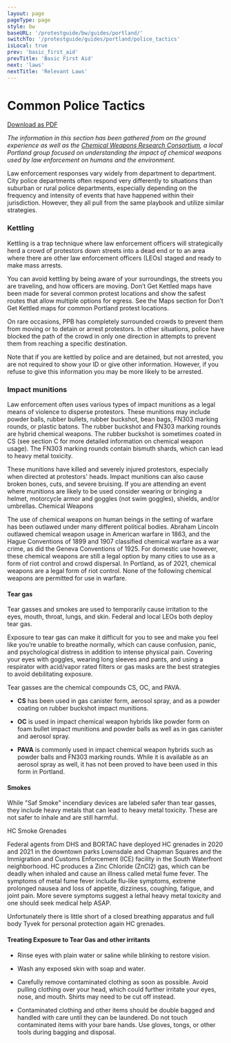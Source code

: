 ```yaml
---
layout: page
pageType: page
style: bw
baseURL: '/protestguide/bw/guides/portland/'
switchTo: '/protestguide/guides/portland/police_tactics'
isLocal: true
prev: 'basic_first_aid'
prevTitle: 'Basic First Aid'
next: 'laws'
nextTitle: 'Relevant Laws'
---
```


# Common Police Tactics

[Download as PDF](https://gateway.pinata.cloud/ipfs/QmRNFTKHPj6uNPsHWWGNRw3T4x2ksx1PEjRZWRioQyL3bw)

_The information in this section has been gathered from on the ground experience as well as the [Chemical Weapons Research Consortium](https://www.chemicalweaponsresearch.com/), a local Portland group focused on understanding the impact of chemical weapons used by law enforcement on humans and the environment._

Law enforcement responses vary widely from department to department. City police departments often respond very differently to situations than suburban or rural police departments, especially depending on the frequency and intensity of events that have happened within their jurisdiction. However, they all pull from the same playbook and utilize similar strategies.

### Kettling

Kettling is a trap technique where law enforcement officers will strategically herd a crowd of protestors down streets into a dead end or to an area where there are other law enforcement officers (LEOs) staged and ready to make mass arrests.

You can avoid kettling by being aware of your surroundings, the streets you are traveling, and how officers are moving. Don’t Get Kettled maps have been made for several common protest locations and show the safest routes that allow multiple options for egress. See the Maps section for Don’t Get Kettled maps for common Portland protest locations.

On rare occasions, PPB has completely surrounded crowds to prevent them from moving or to detain or arrest protestors. In other situations, police have blocked the path of the crowd in only one direction in attempts to prevent them from reaching a specific destination.

Note that if you are kettled by police and are detained, but not arrested, you are not required to show your ID or give other information. However, if you refuse to give this information you may be more likely to be arrested.

### Impact munitions

Law enforcement often uses various types of impact munitions as a legal means of violence to disperse protestors. These munitions may include powder balls, rubber bullets, rubber buckshot, bean bags, FN303 marking rounds, or plastic batons. The rubber buckshot and FN303 marking rounds are hybrid chemical weapons. The rubber buckshot is sometimes coated in CS (see section C for more detailed information on chemical weapon usage). The FN303 marking rounds contain bismuth shards, which can lead to heavy metal toxicity.

These munitions have killed and severely injured protestors, especially when directed at protestors' heads. Impact munitions can also cause broken bones, cuts, and severe
bruising. If you are attending an event where munitions are likely to be used consider wearing or bringing a helmet, motorcycle armor and goggles (not swim goggles), shields, and/or umbrellas.
Chemical Weapons

The use of chemical weapons on human beings in the setting of warfare has been outlawed under many different political bodies. Abraham Lincoln outlawed chemical weapon usage in American warfare in 1863, and the Hague Conventions of 1899 and 1907 classified chemical warfare as a war crime, as did the Geneva Conventions of 1925. For domestic use however, these chemical weapons are still a legal option by many cities to use as a form of riot control and crowd dispersal. In Portland, as of 2021, chemical weapons are a legal form of riot control. None of the following chemical weapons are permitted for use in warfare. 


#### Tear gas

Tear gasses and smokes are used to temporarily cause irritation to the eyes, mouth, throat, lungs, and skin. Federal and local LEOs both deploy tear gas.

Exposure to tear gas can make it difficult for you to see and make you feel like you’re unable to breathe normally, which can cause confusion, panic, and psychological distress in addition to intense physical pain. Covering your eyes with goggles, wearing long sleeves and pants, and using a respirator with acid/vapor rated filters or gas masks are the best strategies to avoid debilitating exposure.

Tear gasses are the chemical compounds CS, OC, and PAVA. 

- **CS** has been used in gas canister form, aerosol spray, and as a powder coating on rubber buckshot impact munitions.

- **OC** is used in impact chemical weapon hybrids like powder form on foam bullet impact munitions and powder balls as well as in gas canister and aerosol spray.  

- **PAVA** is commonly used in impact chemical weapon hybrids such as powder balls and FN303 marking rounds. While it is available as an aerosol spray as well, it has not been proved to have been used in this form in Portland.


#### Smokes

While "Saf Smoke" incendiary devices are labeled safer than tear gasses, they include heavy metals that can lead to heavy metal toxicity. These are not safer to inhale and are still harmful.

HC Smoke Grenades

Federal agents from DHS and BORTAC have deployed HC grenades in 2020 and 2021 in the downtown parks Lownsdale and Chapman Squares and the Immigration and Customs Enforcement (ICE) facility in the South Waterfront neighborhood. HC produces a Zinc Chloride (ZnCl2) gas, which can be deadly when inhaled and cause an illness called metal fume fever. The symptoms of metal fume fever include flu-like symptoms, extreme prolonged nausea and loss of appetite, dizziness, coughing, fatigue, and joint pain. More severe symptoms suggest a lethal heavy metal toxicity and one should seek medical help ASAP. 

Unfortunately there is little short of a closed breathing apparatus and full body Tyvek for personal protection again HC grenades.


#### Treating Exposure to Tear Gas and other irritants

- Rinse eyes with plain water or saline while blinking to restore vision.

- Wash any exposed skin with soap and water.

- Carefully remove contaminated clothing as soon as possible. Avoid pulling clothing over your head, which could further irritate your eyes, nose, and mouth. Shirts may need to be cut off instead.

- Contaminated clothing and other items should be double bagged and handled with care until they can be laundered. Do not touch contaminated items with your bare hands. Use gloves, tongs, or other tools during bagging and disposal.